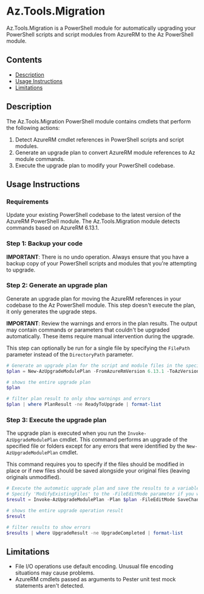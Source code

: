 # Az.Tools.Migration

Az.Tools.Migration is a PowerShell module for automatically upgrading your PowerShell scripts and
script modules from AzureRM to the Az PowerShell module.

## Contents

* [Description](#description)
* [Usage Instructions](#usage-instructions)
* [Limitations](#limitations)

## Description

The Az.Tools.Migration PowerShell module contains cmdlets that perform the following actions:

1. Detect AzureRM cmdlet references in PowerShell scripts and script modules.
1. Generate an upgrade plan to convert AzureRM module references to Az module commands.
1. Execute the upgrade plan to modify your PowerShell codebase.

## Usage Instructions

### Requirements

Update your existing PowerShell codebase to the latest version of the AzureRM PowerShell module. The
Az.Tools.Migration module detects commands based on AzureRM 6.13.1.

### Step 1: Backup your code

**IMPORTANT**: There is no undo operation. Always ensure that you have a backup copy of your PowerShell scripts
and modules that you're attempting to upgrade.

### Step 2: Generate an upgrade plan

Generate an upgrade plan for moving the AzureRM references in your codebase to the Az PowerShell
module. This step doesn't execute the plan, it only generates the upgrade steps.

**IMPORTANT**: Review the warnings and errors in the plan results. The output may
contain commands or parameters that couldn't be upgraded automatically. These items require manual
intervention during the upgrade.

This step can optionally be run for a single file by specifying the `FilePath` parameter instead of the
`DirectoryPath` parameter.

```powershell
# Generate an upgrade plan for the script and module files in the specified folder and save it to a variable.
$plan = New-AzUpgradeModulePlan -FromAzureRmVersion 6.13.1 -ToAzVersion 5.5.0 -DirectoryPath 'C:\Scripts'

# shows the entire upgrade plan
$plan

# filter plan result to only show warnings and errors
$plan | where PlanResult -ne ReadyToUpgrade | format-list
```

### Step 3: Execute the upgrade plan

The upgrade plan is executed when you run the `Invoke-AzUpgradeModulePlan` cmdlet. This command performs 
an upgrade of the specified file or folders except for any errors that were identified by the `New-AzUpgradeModulePlan` cmdlet.

This command requires you to specify if the files should be modified in place or if new files should be saved 
alongside your original files (leaving originals unmodified).

```powershell
# Execute the automatic upgrade plan and save the results to a variable.
# Specify 'ModifyExistingFiles' to the -FileEditMode parameter if you would like the files to be modified in place instead of having new files created.
$result = Invoke-AzUpgradeModulePlan -Plan $plan -FileEditMode SaveChangesToNewFiles

# shows the entire upgrade operation result
$result

# filter results to show errors
$results | where UpgradeResult -ne UpgradeCompleted | format-list
```

## Limitations

* File I/O operations use default encoding. Unusual file encoding situations may cause problems.
* AzureRM cmdlets passed as arguments to Pester unit test mock statements aren't detected.
